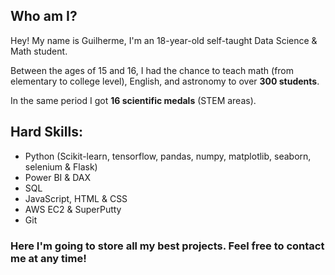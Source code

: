 ## Who am I?

Hey! My name is Guilherme, I'm an 18-year-old self-taught Data Science & Math student.

Between the ages of 15 and 16, I had the chance to teach math (from elementary to college level), English, and astronomy to over **300 students**.

In the same period I got **16 scientific medals** (STEM areas).

## Hard Skills:

- Python (Scikit-learn, tensorflow, pandas, numpy, matplotlib, seaborn, selenium & Flask)
- Power BI & DAX
- SQL
- JavaScript, HTML & CSS
- AWS EC2 & SuperPutty
- Git

### Here I'm going to store all my best projects. Feel free to contact me at any time!
